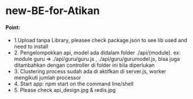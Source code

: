 # new-BE-for-Atikan

<h4>Point:</h4>
<ul>
<li>1.Upload tanpa Library, pleasee check package.json to see lib used and need to install</li>
<li>2. Pengelompokkan api, model ada didalam folder ./api/(module). ex: module guru => ./api/guru/guru.js , ./api/guru/gurumodel.js, bisa juga ditambahkan dengan controller di folder ini bila diperlukan</li>
<li>3. Clustering process sudah ada di aktifkan di server.js, worker mengikuti jumlah processor</li>
<li>4. Start app: npm start on the command line/shell</li>
<li>5. Please check api_design.jpg & redis.jpg</li>
</ul>
